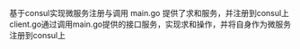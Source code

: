 基于consul实现微服务注册与调用
main.go 提供了求和服务，并注册到consul上
client.go通过调用main.go提供的接口服务，实现求和操作，并将自身作为微服务注册到consul上